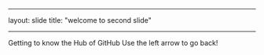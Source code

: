 _ _ _
layout: slide
title: "welcome to second slide"
_ _ _
Getting to know the Hub of GitHub
Use the left arrow to go back!
